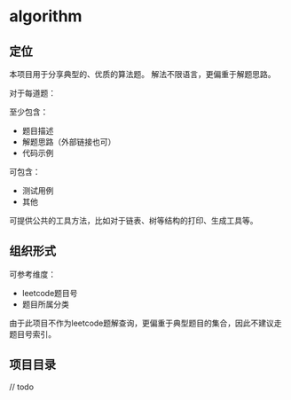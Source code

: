 # algorithm

## 定位

本项目用于分享典型的、优质的算法题。
解法不限语言，更偏重于解题思路。

对于每道题：

至少包含：
- 题目描述
- 解题思路（外部链接也可）
- 代码示例

可包含：
- 测试用例
- 其他

可提供公共的工具方法，比如对于链表、树等结构的打印、生成工具等。

## 组织形式

可参考维度：
- leetcode题目号
- 题目所属分类

由于此项目不作为leetcode题解查询，更偏重于典型题目的集合，因此不建议走题目号索引。

## 项目目录
// todo
